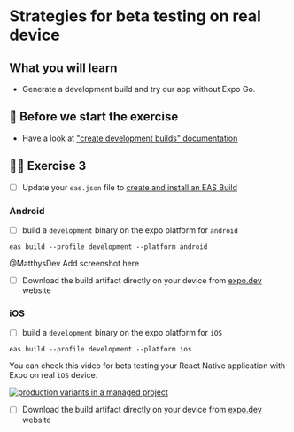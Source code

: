 # Strategies for beta testing on real device

## What you will learn

- Generate a development build and try our app without Expo Go.

## 👾 Before we start the exercise

- Have a look at ["create development builds" documentation](https://docs.expo.dev/development/create-development-builds/#on-a-device)

## 👨‍🚀 Exercise 3

- [ ] Update your `eas.json` file to [create and install an EAS Build](https://docs.expo.dev/development/create-development-builds/#create-and-install-eas-build)

### Android

- [ ] build a `development` binary on the expo platform for `android`

```console
eas build --profile development --platform android
```

@MatthysDev
Add screenshot here

- [ ] Download the build artifact directly on your device from [expo.dev](https://expo.dev) website

### iOS

- [ ] build a `development` binary on the expo platform for `iOS`

```console
eas build --profile development --platform ios
```

You can check this video for beta testing your React Native application with Expo on real `iOS` device.

[![production variants in a managed project](https://raw.githubusercontent.com/flexbox/react-native-workshop/main/challenges/release/eas-preview-ios.png)](https://youtu.be/Sg_S5HftDMg)

- [ ] Download the build artifact directly on your device from [expo.dev](https://expo.dev) website
